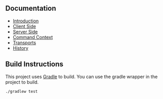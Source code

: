 ## Documentation

- [Introduction](./doc/manual/src/chapters/010-intro.md)
- [Client Side](./doc/manual/src/chapters/020-client.md)
- [Server Side](./doc/manual/src/chapters/030-server.md)
- [Command Context](./doc/manual/src/chapters/040-contexts.md)
- [Transports](./doc/manual/src/chapters/050-transports.md)
- [History](./doc/manual/src/chapters/060-history.md)

## Build Instructions

This project uses [Gradle](http://www.gradle.org/ "Home - Gradle") to build. You can use the gradle wrapper in the project to build.

    ./gradlew test

